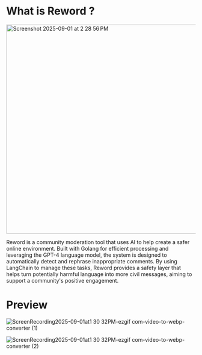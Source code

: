 # What is Reword ? 
<img width="1027" height="555" alt="Screenshot 2025-09-01 at 2 28 56 PM" src="https://github.com/user-attachments/assets/9a0b8767-2d79-4c25-8cca-b128d2b49286" />

Reword is a community moderation tool that uses AI to help create a safer online environment. Built with Golang for efficient processing and leveraging the GPT-4 language model, the system is designed to automatically detect and rephrase inappropriate comments. By using LangChain to manage these tasks, Reword provides a safety layer that helps turn potentially harmful language into more civil messages, aiming to support a community's positive engagement.

# Preview

![ScreenRecording2025-09-01at1 30 32PM-ezgif com-video-to-webp-converter (1)](https://github.com/user-attachments/assets/6a57bc75-6b0f-439c-84cc-a96f66fa1871)


![ScreenRecording2025-09-01at1 30 32PM-ezgif com-video-to-webp-converter (2)](https://github.com/user-attachments/assets/533ebc65-1943-4473-847f-c25e7af58aba)
